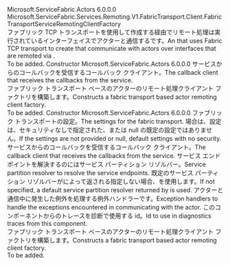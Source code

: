 <Type Name="FabricTransportActorRemotingClientFactory" FullName="Microsoft.ServiceFabric.Actors.Remoting.V1.FabricTransport.Client.FabricTransportActorRemotingClientFactory">
  <TypeSignature Language="C#" Value="public class FabricTransportActorRemotingClientFactory : Microsoft.ServiceFabric.Services.Remoting.V1.FabricTransport.Client.FabricTransportServiceRemotingClientFactory" />
  <TypeSignature Language="ILAsm" Value=".class public auto ansi beforefieldinit FabricTransportActorRemotingClientFactory extends Microsoft.ServiceFabric.Services.Remoting.V1.FabricTransport.Client.FabricTransportServiceRemotingClientFactory" />
  <TypeSignature Language="DocId" Value="T:Microsoft.ServiceFabric.Actors.Remoting.V1.FabricTransport.Client.FabricTransportActorRemotingClientFactory" />
  <TypeSignature Language="VB.NET" Value="Public Class FabricTransportActorRemotingClientFactory&#xA;Inherits FabricTransportServiceRemotingClientFactory" />
  <TypeSignature Language="F#" Value="type FabricTransportActorRemotingClientFactory = class&#xA;    inherit FabricTransportServiceRemotingClientFactory" />
  <AssemblyInfo>
    <AssemblyName>Microsoft.ServiceFabric.Actors</AssemblyName>
    <AssemblyVersion>6.0.0.0</AssemblyVersion>
  </AssemblyInfo>
  <Base>
    <BaseTypeName>Microsoft.ServiceFabric.Services.Remoting.V1.FabricTransport.Client.FabricTransportServiceRemotingClientFactory</BaseTypeName>
  </Base>
  <Interfaces />
  <Docs>
    <summary>
            <span data-ttu-id="b522a-101"><see cref="T:Microsoft.ServiceFabric.Services.Remoting.V1.Client.IServiceRemotingClientFactory" />ファブリック TCP トランスポートを使用して作成する<see cref="T:Microsoft.ServiceFabric.Services.Remoting.V1.Client.IServiceRemotingClient" />経由でリモート処理は実行されているインターフェイスでアクターと通信する<see cref="T:Microsoft.ServiceFabric.Services.Remoting.V1.FabricTransport.Runtime.FabricTransportServiceRemotingListener" />です。</span><span class="sxs-lookup"><span data-stu-id="b522a-101">An <see cref="T:Microsoft.ServiceFabric.Services.Remoting.V1.Client.IServiceRemotingClientFactory" /> that uses Fabric TCP transport to create <see cref="T:Microsoft.ServiceFabric.Services.Remoting.V1.Client.IServiceRemotingClient" /> that communicate with actors over interfaces that are remoted via <see cref="T:Microsoft.ServiceFabric.Services.Remoting.V1.FabricTransport.Runtime.FabricTransportServiceRemotingListener" />.</span></span>
            </summary>
    <remarks>To be added.</remarks>
  </Docs>
  <Members>
    <Member MemberName=".ctor">
      <MemberSignature Language="C#" Value="public FabricTransportActorRemotingClientFactory (Microsoft.ServiceFabric.Services.Remoting.V1.IServiceRemotingCallbackClient callbackClient);" />
      <MemberSignature Language="ILAsm" Value=".method public hidebysig specialname rtspecialname instance void .ctor(class Microsoft.ServiceFabric.Services.Remoting.V1.IServiceRemotingCallbackClient callbackClient) cil managed" />
      <MemberSignature Language="DocId" Value="M:Microsoft.ServiceFabric.Actors.Remoting.V1.FabricTransport.Client.FabricTransportActorRemotingClientFactory.#ctor(Microsoft.ServiceFabric.Services.Remoting.V1.IServiceRemotingCallbackClient)" />
      <MemberSignature Language="VB.NET" Value="Public Sub New (callbackClient As IServiceRemotingCallbackClient)" />
      <MemberSignature Language="F#" Value="new Microsoft.ServiceFabric.Actors.Remoting.V1.FabricTransport.Client.FabricTransportActorRemotingClientFactory : Microsoft.ServiceFabric.Services.Remoting.V1.IServiceRemotingCallbackClient -&gt; Microsoft.ServiceFabric.Actors.Remoting.V1.FabricTransport.Client.FabricTransportActorRemotingClientFactory" Usage="new Microsoft.ServiceFabric.Actors.Remoting.V1.FabricTransport.Client.FabricTransportActorRemotingClientFactory callbackClient" />
      <MemberType>Constructor</MemberType>
      <AssemblyInfo>
        <AssemblyName>Microsoft.ServiceFabric.Actors</AssemblyName>
        <AssemblyVersion>6.0.0.0</AssemblyVersion>
      </AssemblyInfo>
      <Parameters>
        <Parameter Name="callbackClient" Type="Microsoft.ServiceFabric.Services.Remoting.V1.IServiceRemotingCallbackClient" />
      </Parameters>
      <Docs>
        <param name="callbackClient">
                <span data-ttu-id="b522a-102">サービスからのコールバックを受信するコールバック クライアント。</span><span class="sxs-lookup"><span data-stu-id="b522a-102">The callback client that receives the callbacks from the service.</span></span>
            </param>
        <summary>
            <span data-ttu-id="b522a-103">ファブリック トランスポート ベースのアクターのリモート処理クライアント ファクトリを構築します。</span><span class="sxs-lookup"><span data-stu-id="b522a-103">Constructs a fabric transport based actor remoting client factory.</span></span>
            </summary>
        <remarks>To be added.</remarks>
      </Docs>
    </Member>
    <Member MemberName=".ctor">
      <MemberSignature Language="C#" Value="public FabricTransportActorRemotingClientFactory (Microsoft.ServiceFabric.Services.Remoting.FabricTransport.FabricTransportRemotingSettings fabricTransportRemotingSettings, Microsoft.ServiceFabric.Services.Remoting.V1.IServiceRemotingCallbackClient callbackClient, Microsoft.ServiceFabric.Services.Client.IServicePartitionResolver servicePartitionResolver = null, System.Collections.Generic.IEnumerable&lt;Microsoft.ServiceFabric.Services.Communication.Client.IExceptionHandler&gt; exceptionHandlers = null, string traceId = null);" />
      <MemberSignature Language="ILAsm" Value=".method public hidebysig specialname rtspecialname instance void .ctor(class Microsoft.ServiceFabric.Services.Remoting.FabricTransport.FabricTransportRemotingSettings fabricTransportRemotingSettings, class Microsoft.ServiceFabric.Services.Remoting.V1.IServiceRemotingCallbackClient callbackClient, class Microsoft.ServiceFabric.Services.Client.IServicePartitionResolver servicePartitionResolver, class System.Collections.Generic.IEnumerable`1&lt;class Microsoft.ServiceFabric.Services.Communication.Client.IExceptionHandler&gt; exceptionHandlers, string traceId) cil managed" />
      <MemberSignature Language="DocId" Value="M:Microsoft.ServiceFabric.Actors.Remoting.V1.FabricTransport.Client.FabricTransportActorRemotingClientFactory.#ctor(Microsoft.ServiceFabric.Services.Remoting.FabricTransport.FabricTransportRemotingSettings,Microsoft.ServiceFabric.Services.Remoting.V1.IServiceRemotingCallbackClient,Microsoft.ServiceFabric.Services.Client.IServicePartitionResolver,System.Collections.Generic.IEnumerable{Microsoft.ServiceFabric.Services.Communication.Client.IExceptionHandler},System.String)" />
      <MemberSignature Language="F#" Value="new Microsoft.ServiceFabric.Actors.Remoting.V1.FabricTransport.Client.FabricTransportActorRemotingClientFactory : Microsoft.ServiceFabric.Services.Remoting.FabricTransport.FabricTransportRemotingSettings * Microsoft.ServiceFabric.Services.Remoting.V1.IServiceRemotingCallbackClient * Microsoft.ServiceFabric.Services.Client.IServicePartitionResolver * seq&lt;Microsoft.ServiceFabric.Services.Communication.Client.IExceptionHandler&gt; * string -&gt; Microsoft.ServiceFabric.Actors.Remoting.V1.FabricTransport.Client.FabricTransportActorRemotingClientFactory" Usage="new Microsoft.ServiceFabric.Actors.Remoting.V1.FabricTransport.Client.FabricTransportActorRemotingClientFactory (fabricTransportRemotingSettings, callbackClient, servicePartitionResolver, exceptionHandlers, traceId)" />
      <MemberType>Constructor</MemberType>
      <AssemblyInfo>
        <AssemblyName>Microsoft.ServiceFabric.Actors</AssemblyName>
        <AssemblyVersion>6.0.0.0</AssemblyVersion>
      </AssemblyInfo>
      <Parameters>
        <Parameter Name="fabricTransportRemotingSettings" Type="Microsoft.ServiceFabric.Services.Remoting.FabricTransport.FabricTransportRemotingSettings" />
        <Parameter Name="callbackClient" Type="Microsoft.ServiceFabric.Services.Remoting.V1.IServiceRemotingCallbackClient" />
        <Parameter Name="servicePartitionResolver" Type="Microsoft.ServiceFabric.Services.Client.IServicePartitionResolver" />
        <Parameter Name="exceptionHandlers" Type="System.Collections.Generic.IEnumerable&lt;Microsoft.ServiceFabric.Services.Communication.Client.IExceptionHandler&gt;" />
        <Parameter Name="traceId" Type="System.String" />
      </Parameters>
      <Docs>
        <param name="fabricTransportRemotingSettings">
                <span data-ttu-id="b522a-104">ファブリック トランスポートの設定。</span><span class="sxs-lookup"><span data-stu-id="b522a-104">The settings for the fabric transport.</span></span> <span data-ttu-id="b522a-105">場合は、設定は、セキュリティなしで指定された、または null の既定の設定ではありません。</span><span class="sxs-lookup"><span data-stu-id="b522a-105">If the settings are not provided or null, default settings with no security.</span></span>
                </param>
        <param name="callbackClient">
                <span data-ttu-id="b522a-106">サービスからのコールバックを受信するコールバック クライアント。</span><span class="sxs-lookup"><span data-stu-id="b522a-106">The callback client that receives the callbacks from the service.</span></span>
            </param>
        <param name="servicePartitionResolver">
                <span data-ttu-id="b522a-107">サービス エンドポイントを解決するのにはサービス パーティション リゾルバー。</span><span class="sxs-lookup"><span data-stu-id="b522a-107">Service partition resolver to resolve the service endpoints.</span></span> <span data-ttu-id="b522a-108">既定のサービス パーティション リゾルバーがによって返される指定しない場合、<see cref="M:Microsoft.ServiceFabric.Services.Client.ServicePartitionResolver.GetDefault" />を使用します。</span><span class="sxs-lookup"><span data-stu-id="b522a-108">If not specified, a default service partition resolver returned by <see cref="M:Microsoft.ServiceFabric.Services.Client.ServicePartitionResolver.GetDefault" /> is used.</span></span>
                </param>
        <param name="exceptionHandlers">
                <span data-ttu-id="b522a-109">アクターと通信中に発生した例外を処理する例外ハンドラーです。</span><span class="sxs-lookup"><span data-stu-id="b522a-109">Exception handlers to handle the exceptions encountered in communicating with the actor.</span></span>
            </param>
        <param name="traceId">
                <span data-ttu-id="b522a-110">このコンポーネントからのトレースを診断で使用する id。</span><span class="sxs-lookup"><span data-stu-id="b522a-110">Id to use in diagnostics traces from this component.</span></span>
            </param>
        <summary>
            <span data-ttu-id="b522a-111">ファブリック トランスポート ベースのアクターのリモート処理クライアント ファクトリを構築します。</span><span class="sxs-lookup"><span data-stu-id="b522a-111">Constructs a fabric transport based actor remoting client factory.</span></span>
            </summary>
        <remarks>To be added.</remarks>
      </Docs>
    </Member>
  </Members>
</Type>